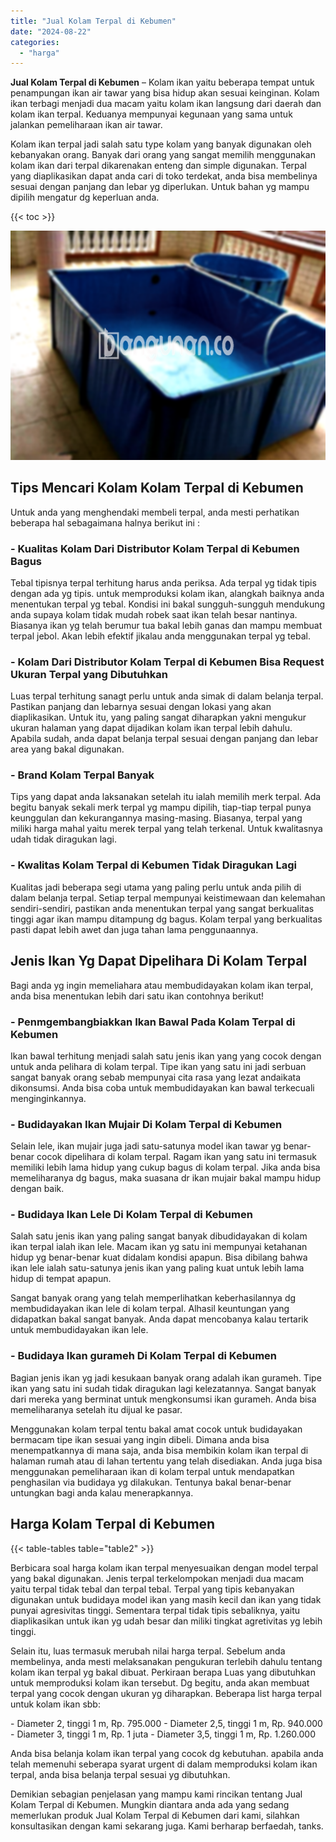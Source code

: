 ```yaml
---
title: "Jual Kolam Terpal di Kebumen"
date: "2024-08-22"
categories: 
  - "harga"
---
```


**Jual Kolam Terpal di Kebumen** – Kolam ikan yaitu beberapa tempat untuk penampungan ikan air tawar yang bisa hidup akan sesuai keinginan. Kolam ikan terbagi menjadi dua macam yaitu kolam ikan langsung dari daerah dan kolam ikan terpal. Keduanya mempunyai kegunaan yang sama untuk jalankan pemeliharaan ikan air tawar.

Kolam ikan terpal jadi salah satu type kolam yang banyak digunakan oleh kebanyakan orang. Banyak dari orang yang sangat memilih menggunakan kolam ikan dari terpal dikarenakan enteng dan simple digunakan. Terpal yang diaplikasikan dapat anda cari di toko terdekat, anda bisa membelinya sesuai dengan panjang dan lebar yg diperlukan. Untuk bahan yg mampu dipilih mengatur dg keperluan anda.

{{< toc >}}

![Jual Kolam Terpal di Kebumen](/images/jual-kolam-terpal-22.png)

## Tips Mencari Kolam Kolam Terpal di Kebumen

Untuk anda yang menghendaki membeli terpal, anda mesti perhatikan beberapa hal sebagaimana halnya berikut ini :

### \- Kualitas Kolam Dari Distributor Kolam Terpal di Kebumen Bagus

Tebal tipisnya terpal terhitung harus anda periksa. Ada terpal yg tidak tipis dengan ada yg tipis. untuk memproduksi kolam ikan, alangkah baiknya anda menentukan terpal yg tebal. Kondisi ini bakal sungguh-sungguh mendukung anda supaya kolam tidak mudah robek saat ikan telah besar nantinya. Biasanya ikan yg telah berumur tua bakal lebih ganas dan mampu membuat terpal jebol. Akan lebih efektif jikalau anda menggunakan terpal yg tebal.

### \- Kolam Dari Distributor Kolam Terpal di Kebumen Bisa Request Ukuran Terpal yang Dibutuhkan

Luas terpal terhitung sanagt perlu untuk anda simak di dalam belanja terpal. Pastikan panjang dan lebarnya sesuai dengan lokasi yang akan diaplikasikan. Untuk itu, yang paling sangat diharapkan yakni mengukur ukuran halaman yang dapat dijadikan kolam ikan terpal lebih dahulu. Apabila sudah, anda dapat belanja terpal sesuai dengan panjang dan lebar area yang bakal digunakan.

### \- Brand Kolam Terpal Banyak

Tips yang dapat anda laksanakan setelah itu ialah memilih merk terpal. Ada begitu banyak sekali merk terpal yg mampu dipilih, tiap-tiap terpal punya keunggulan dan kekurangannya masing-masing. Biasanya, terpal yang miliki harga mahal yaitu merek terpal yang telah terkenal. Untuk kwalitasnya udah tidak diragukan lagi.

### \- Kwalitas Kolam Terpal di Kebumen Tidak Diragukan Lagi

Kualitas jadi beberapa segi utama yang paling perlu untuk anda pilih di dalam belanja terpal. Setiap terpal mempunyai keistimewaan dan kelemahan sendiri-sendiri, pastikan anda menentukan terpal yang sangat berkualitas tinggi agar ikan mampu ditampung dg bagus. Kolam terpal yang berkualitas pasti dapat lebih awet dan juga tahan lama penggunaannya.

## Jenis Ikan Yg Dapat Dipelihara Di Kolam Terpal

Bagi anda yg ingin memeliahara atau membudidayakan kolam ikan terpal, anda bisa menentukan lebih dari satu ikan contohnya berikut!

### \- Penmgembangbiakkan Ikan Bawal Pada Kolam Terpal di Kebumen

Ikan bawal terhitung menjadi salah satu jenis ikan yang yang cocok dengan untuk anda pelihara di kolam terpal. Tipe ikan yang satu ini jadi serbuan sangat banyak orang sebab mempunyai cita rasa yang lezat andaikata dikonsumsi. Anda bisa coba untuk membudidayakan kan bawal terkecuali menginginkannya.

### \- Budidayakan Ikan Mujair Di Kolam Terpal di Kebumen

Selain lele, ikan mujair juga jadi satu-satunya model ikan tawar yg benar-benar cocok dipelihara di kolam terpal. Ragam ikan yang satu ini termasuk memiliki lebih lama hidup yang cukup bagus di kolam terpal. Jika anda bisa memeliharanya dg bagus, maka suasana dr ikan mujair bakal mampu hidup dengan baik.

### \- Budidaya Ikan Lele Di Kolam Terpal di Kebumen

Salah satu jenis ikan yang paling sangat banyak dibudidayakan di kolam ikan terpal ialah ikan lele. Macam ikan yg satu ini mempunyai ketahanan hidup yg benar-benar kuat didalam kondisi apapun. Bisa dibilang bahwa ikan lele ialah satu-satunya jenis ikan yang paling kuat untuk lebih lama hidup di tempat apapun.

Sangat banyak orang yang telah memperlihatkan keberhasilannya dg membudidayakan ikan lele di kolam terpal. Alhasil keuntungan yang didapatkan bakal sangat banyak. Anda dapat mencobanya kalau tertarik untuk membudidayakan ikan lele.

### \- Budidaya Ikan gurameh Di Kolam Terpal di Kebumen

Bagian jenis ikan yg jadi kesukaan banyak orang adalah ikan gurameh. Tipe ikan yang satu ini sudah tidak diragukan lagi kelezatannya. Sangat banyak dari mereka yang berminat untuk mengkonsumsi ikan gurameh. Anda bisa memeliharanya setelah itu dijual ke pasar.

Menggunakan kolam terpal tentu bakal amat cocok untuk budidayakan bermacam tipe ikan sesuai yang ingin dibeli. Dimana anda bisa menempatkannya di mana saja, anda bisa membikin kolam ikan terpal di halaman rumah atau di lahan tertentu yang telah disediakan. Anda juga bisa menggunakan pemeliharaan ikan di kolam terpal untuk mendapatkan penghasilan via budidaya yg dilakukan. Tentunya bakal benar-benar untungkan bagi anda kalau menerapkannya.

## Harga Kolam Terpal di Kebumen

{{< table-tables table="table2" >}}

Berbicara soal harga kolam ikan terpal menyesuaikan dengan model terpal yang bakal digunakan. Jenis terpal terkelompokan menjadi dua macam yaitu terpal tidak tebal dan terpal tebal. Terpal yang tipis kebanyakan digunakan untuk budidaya model ikan yang masih kecil dan ikan yang tidak punyai agresivitas tinggi. Sementara terpal tidak tipis sebaliknya, yaitu diaplikasikan untuk ikan yg udah besar dan miliki tingkat agretivitas yg lebih tinggi.

Selain itu, luas termasuk merubah nilai harga terpal. Sebelum anda membelinya, anda mesti melaksanakan pengukuran terlebih dahulu tentang kolam ikan terpal yg bakal dibuat. Perkiraan berapa Luas yang dibutuhkan untuk memproduksi kolam ikan tersebut. Dg begitu, anda akan membuat terpal yang cocok dengan ukuran yg diharapkan. Beberapa list harga terpal untuk kolam ikan sbb:

\- Diameter 2, tinggi 1 m, Rp. 795.000 - Diameter 2,5, tinggi 1 m, Rp. 940.000 - Diameter 3, tinggi 1 m, Rp. 1 juta - Diameter 3,5, tinggi 1 m, Rp. 1.260.000

Anda bisa belanja kolam ikan terpal yang cocok dg kebutuhan. apabila anda telah memenuhi seberapa syarat urgent di dalam memproduksi kolam ikan terpal, anda bisa belanja terpal sesuai yg dibutuhkan.

Demikian sebagian penjelasan yang mampu kami rincikan tentang Jual Kolam Terpal di Kebumen. Mungkin diantara anda ada yang sedang memerlukan produk Jual Kolam Terpal di Kebumen dari kami, silahkan konsultasikan dengan kami sekarang juga. Kami berharap berfaedah, tanks.
